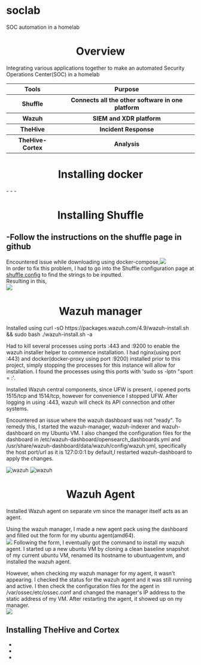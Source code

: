 # soclab
SOC automation in a homelab
<h1 align='center'>Overview</h1>
<p> Integrating various applications together to make an automated Security Operations Center(SOC) in a homelab</p>


<table>
  <tr>
    <th>Tools</th>
    <th>Purpose</th>
  </tr>
  <tr>
    <th>Shuffle</th>
    <th>Connects all the other software in one platform</th>
  </tr>
  <tr>
    <th>Wazuh</th>
    <th>SIEM and XDR platform</th>
  </tr>
  <tr>
    <th>TheHive</th>
    <th>Incident Response</th>
  </tr>
  <tr>
    <th>TheHive-Cortex</th>
    <th>Analysis</th>
  </tr>
</table>


<h1 align='center'>Installing docker </h1>
-
-
-


<h1 align='center'>Installing Shuffle</h1>

-Follow the instructions on the shuffle page in github
-
<p>Encountered issue while downloading using docker-compose,<img src='https://imgur.com/XRKDmRP.png'><br>
In order to fix this problem, I had to go into the Shuffle configuration page at <a href='https://shuffler.io/docs/configuration'>shuffle config</a> to find the strings to be inputted.<br>
Resulting in this,<br> <img src='https://imgur.com/ZyjDFch.png'><br>
</p>


<h1 align='center'>Wazuh manager</h1>
<p>Installed using curl -sO https://packages.wazuh.com/4.9/wazuh-install.sh && sudo bash ./wazuh-install.sh -a  </p>
<p> Had to kill several processes using ports :443 and :9200 to enable the wazuh installer helper to commence installation. I had nginx(using port :443) and docker(docker-proxy using port :9200) installed prior to this project, simply stopping the processes for this instance will allow for installation. I found the processes using this ports with 'sudo ss -lptn "sport = :<port>'.</p>
<p> Installed Wazuh central components, since UFW is present, i opened ports 1515/tcp and 1514/tcp, however for convenience I stopped UFW. After logging in using <wazuh-dashboard-ip>:443, wazuh will check its API connection and other systems.</p>
<p>Encountered an issue where the wazuh dashboard was not "ready". To remedy this, I started the wazuh-manager, wazuh-indexer and wazuh-dashboard on my Ubuntu VM. I also changed the configuration files for the dashboard in /etc/wazuh-dashboard/opensearch_dashboards.yml and /usr/share/wazuh-dashboard/data/wazuh/config/wazuh.yml, specifically the host port/url as it is 127:0:0:1 by default,I restarted wazuh-dashboard to apply the changes.</p> <img src='https://imgur.com/kxMU7sT.png' alt=wazuh dashboard config> <img src='https://imgur.com/rT0xLKr.png' alt=wazuh dashboard opensearch>

<h1 align='center'>Wazuh Agent</h1>
<p>Installed Wazuh agent on separate vm since the manager itself acts as an agent. </p>
<p> Using the wazuh manager, I made a new agent pack using the dashboard and filled out the form for my ubuntu agent(amd64). <br> <img src='https://imgur.com/63wVfFI.png'> Following the form, I eventually got the command to install my wazuh agent. I started up a new ubuntu VM by cloning a clean baseline snapshot of my current ubuntu VM, renamed its hostname to ubuntuagentvm, and installed the wazuh agent. </p>

<p> However, when checking my wazuh manager for my agent, it wasn't appearing. I checked the status for the wazuh agent and it was still running and active. I then check the configuration files for the agent in /var/ossec/etc/ossec.conf and changed the manager's IP address to the static address of my VM. After restarting the agent, it showed up on my manager. <br> <img src='https://imgur.com/p5T7q0k.png'> </p>

<p></p>

Installing TheHive and Cortex
-
-
-
-
